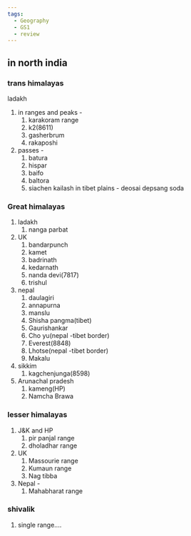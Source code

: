 ```yaml
---
tags:
  - Geography
  - GS1
  - review
---
```

## in north india 
### trans himalayas
ladakh
1. in ranges and peaks - 
	1. karakoram range
	2. k2(8611)
	3. gasherbrum
	4. rakaposhi
2. passes - 
	1. batura
	2. hispar
	3. baifo
	4. baltora
	5. siachen
kailash in tibet
plains - 
	deosai
	depsang
	soda
### Great himalayas
1. ladakh 
	1. nanga parbat
2. UK
	1. bandarpunch
	2. kamet
	3. badrinath
	4. kedarnath
	5. nanda devi(7817)
	6. trishul
3. nepal
	1. daulagiri
	2. annapurna
	3. manslu
	4. Shisha pangma(tibet)
	5. Gaurishankar
	6. Cho yu(nepal -tibet border)
	7. Everest(8848)
	8. Lhotse(nepal -tibet border)
	9. Makalu
4. sikkim
	1. kagchenjunga(8598)
5. Arunachal pradesh
	1. kameng(HP)
	2. Namcha Brawa
### lesser himalayas
1. J&K and HP
	1. pir panjal range
	2. dholadhar range
2. UK
	1. Massourie range
	2. Kumaun range
	3. Nag tibba
3. Nepal - 
	1. Mahabharat range
### shivalik
1. single range....

